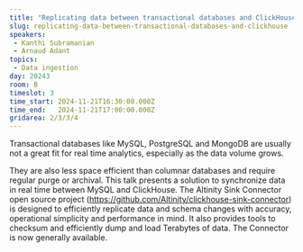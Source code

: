 ```yaml
---
title: "Replicating data between transactional databases and ClickHouse®"
slug: replicating-data-between-transactional-databases-and-clickhouse
speakers:
 - Kanthi Subramanian
 - Arnaud Adant
topics:
 - Data ingestion
day: 20243
room: B
timeslot: 3
time_start: 2024-11-21T16:30:00.000Z
time_end:   2024-11-21T17:00:00.000Z
gridarea: 2/3/3/4
---
```


Transactional databases like MySQL, PostgreSQL and MongoDB are usually not a great fit for real time analytics, especially as the data volume grows.

They are also less space efficient than columnar databases and require regular purge or archival. This talk presents a solution to synchronize data in real time between MySQL and ClickHouse. The Altinity Sink Connector open source project (https://github.com/Altinity/clickhouse-sink-connector) is designed to efficiently replicate data and schema changes with accuracy, operational simplicity and performance in mind. It also provides tools to checksum and efficiently dump and load Terabytes of data. The Connector is now generally available.